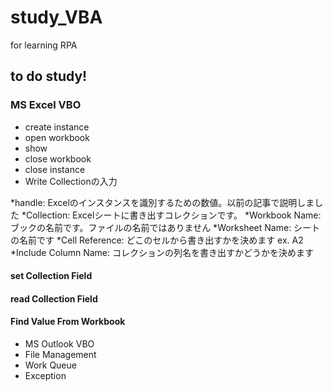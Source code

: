 # study_VBA
for learning RPA
## to do study!
### MS Excel VBO
 - create instance
 - open workbook  
 - show
 - close workbook
 - close instance
 - Write Collectionの入力
 
*handle: Excelのインスタンスを識別するための数値。以前の記事で説明しました
*Collection: Excelシートに書き出すコレクションです。
*Workbook Name: ブックの名前です。ファイルの名前ではありません
*Worksheet Name: シートの名前です 
*Cell Reference: どこのセルから書き出すかを決めます ex. A2
*Include Column Name: コレクションの列名を書き出すかどうかを決めます
 #### set Collection Field
 #### read Collection Field
 #### Find Value From Workbook
 
- MS Outlook VBO 
- File Management
- Work Queue 
- Exception 
